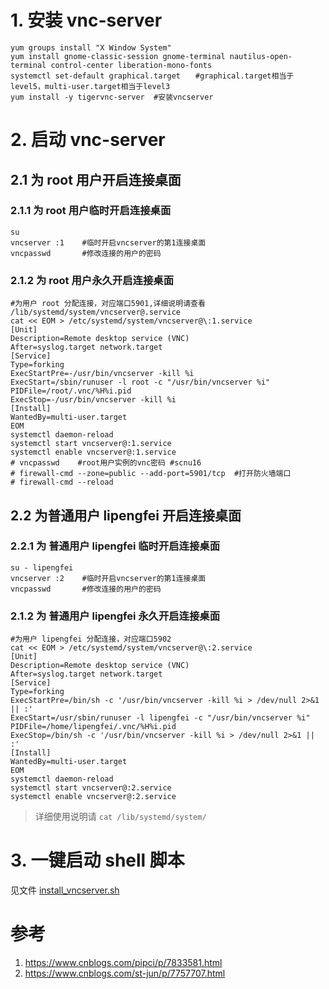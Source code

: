 # 1. 安装 vnc-server
```
yum groups install "X Window System"
yum install gnome-classic-session gnome-terminal nautilus-open-terminal control-center liberation-mono-fonts
systemctl set-default graphical.target　　#graphical.target相当于level5，multi-user.target相当于level3
yum install -y tigervnc-server  #安装vncserver
```

# 2. 启动 vnc-server

## 2.1 为 root 用户开启连接桌面
### 2.1.1 为 root 用户临时开启连接桌面
```
su 
vncserver :1    #临时开启vncserver的第1连接桌面
vncpasswd       #修改连接的用户的密码
```

### 2.1.2 为 root 用户永久开启连接桌面
```
#为用户 root 分配连接，对应端口5901,详细说明请查看 /lib/systemd/system/vncserver@.service
cat << EOM > /etc/systemd/system/vncserver@\:1.service
[Unit]
Description=Remote desktop service (VNC)
After=syslog.target network.target
[Service]
Type=forking
ExecStartPre=-/usr/bin/vncserver -kill %i
ExecStart=/sbin/runuser -l root -c "/usr/bin/vncserver %i"
PIDFile=/root/.vnc/%H%i.pid
ExecStop=-/usr/bin/vncserver -kill %i
[Install]
WantedBy=multi-user.target
EOM
systemctl daemon-reload
systemctl start vncserver@:1.service
systemctl enable vncserver@:1.service    
# vncpasswd    #root用户实例的vnc密码 #scnu16
# firewall-cmd --zone=public --add-port=5901/tcp  #打开防火墙端口
# firewall-cmd --reload
```

## 2.2 为普通用户 lipengfei 开启连接桌面
### 2.2.1 为 普通用户 lipengfei 临时开启连接桌面
```
su - lipengfei
vncserver :2    #临时开启vncserver的第1连接桌面
vncpasswd       #修改连接的用户的密码
```

### 2.1.2 为 普通用户 lipengfei 永久开启连接桌面
```
#为用户 lipengfei 分配连接，对应端口5902
cat << EOM > /etc/systemd/system/vncserver@\:2.service
[Unit]
Description=Remote desktop service (VNC)
After=syslog.target network.target
[Service]
Type=forking
ExecStartPre=/bin/sh -c '/usr/bin/vncserver -kill %i > /dev/null 2>&1 || :'
ExecStart=/usr/sbin/runuser -l lipengfei -c "/usr/bin/vncserver %i"
PIDFile=/home/lipengfei/.vnc/%H%i.pid
ExecStop=/bin/sh -c '/usr/bin/vncserver -kill %i > /dev/null 2>&1 || :'
[Install]
WantedBy=multi-user.target
EOM
systemctl daemon-reload
systemctl start vncserver@:2.service
systemctl enable vncserver@:2.service   

```

> 详细使用说明请 `cat /lib/systemd/system/`

# 3. 一键启动 shell 脚本
见文件 [install_vncserver.sh](./vncserver-gnome.sh)

# 参考
1. https://www.cnblogs.com/pipci/p/7833581.html
1. https://www.cnblogs.com/st-jun/p/7757707.html